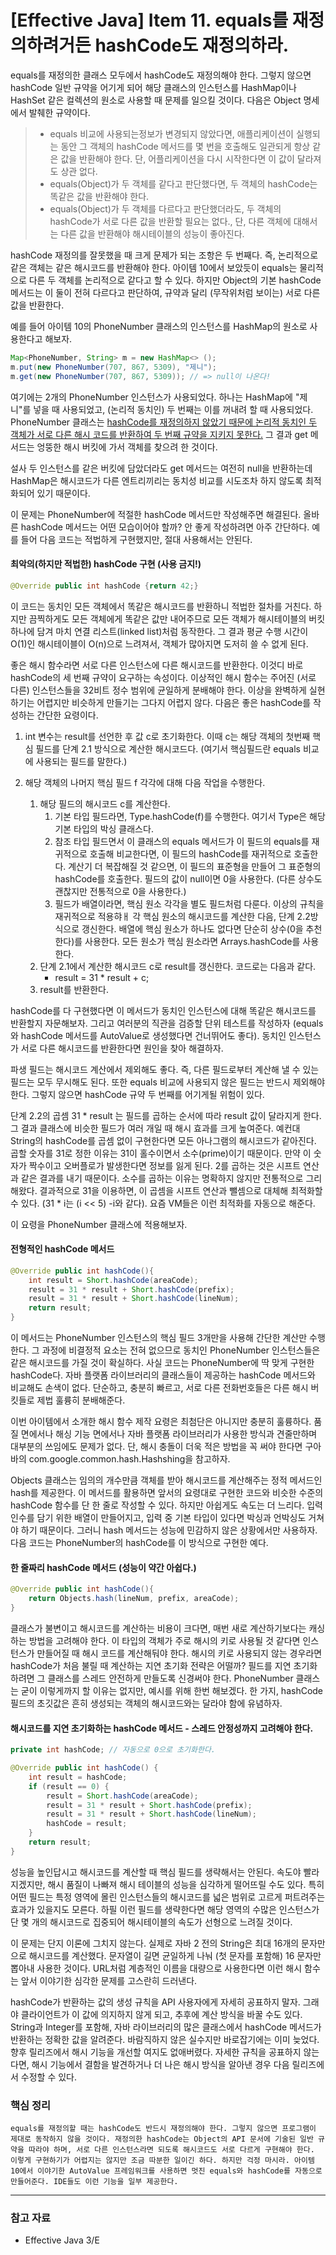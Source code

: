 # [Effective Java] Item 11. equals를 재정의하려거든 hashCode도 재정의하라.

equals를 재정의한 클래스 모두에서 hashCode도 재정의해야 한다. 그렇지 않으면 hashCode 일반 규약을 어기게 되어 해당 클래스의 인스턴스를 HashMap이나 HashSet 같은 컬렉션의 원소로 사용할 때 문제를 일으킬 것이다. 다음은 Object 명세에서 발췌한 규약이다.

> - equals 비교에 사용되는정보가 변경되지 않았다면, 애플리케이션이 실행되는 동안 그 객체의 hashCode 메서드를 몇 번을 호출해도 일관되게 항상 같은 값을 반환해야 한다. 단, 어플리케이션을 다시 시작한다면 이 값이 달라져도 상관 없다.
> - equals(Object)가 두 객체를 같다고 판단했다면, 두 객체의 hashCode는 똑같은 값을 반환해야 한다.
> - equals(Object)가 두 객체를 다르다고 판단했더라도, 두 객체의 hashCode가 서로 다른 값을 반환할 필요는 없다., 단, 다른 객체에 대해서는 다른 값을 반환해야 해시테이블의 성능이 좋아진다.

hashCode 재정의를 잘못했을 때 크게 문제가 되는 조항은 두 번째다. 즉, 논리적으로 같은 객체는 같은 해시코드를 반환해야 한다. 아이템 10에서 보았듯이 equals는 물리적으로 다른 두 객체를 논리적으로 같다고 할 수 있다. 하지만 Object의 기본 hashCode 메서드는 이 둘이 전혀 다르다고 판단하여, 규약과 달리 (무작위처럼 보이는) 서로 다른 값을 반환한다.

예를 들어 아이템 10의 PhoneNumber 클래스의 인스턴스를 HashMap의 원소로 사용한다고 해보자. 

```java
Map<PhoneNumber, String> m = new HashMap<> ();
m.put(new PhoneNumber(707, 867, 5309), "제니");
m.get(new PhoneNumber(707, 867, 5309)); // => null이 나온다!
```

여기에는 2개의 PhoneNumber 인스턴스가 사용되었다. 하나는 HashMap에 "제니"를 넣을 때 사용되었고, (논리적 동치인) 두 번째는 이를 꺼내려 할 때 사용되었다. PhoneNumber 클래스는 <U>hashCode를 재정의하지 않았기 때문에 논리적 동치인 두 객체가 서로 다른 해시 코드를 반환하여 두 번째 규약을 지키지 못한다.</U> 그 결과 get 메서드는 엉뚱한 해시 버킷에 가서 객체를 찾으려 한 것이다.

설사 두 인스턴스를 같은 버킷에 담았더라도 get 메서드는 여전히 null을 반환하는데 HashMap은 해시코드가 다른 엔트리끼리는 동치성 비교를 시도조차 하지 않도록 최적화되어 있기 때문이다.

이 문제는 PhoneNumber에 적절한 hashCode 메서드만 작성해주면 해결된다. 올바른 hashCode 메서드는 어떤 모습이어야 할까? 안 좋게 작성하려면 아주 간단하다. 예를 들어 다음 코드는 적법하게 구현했지만, 절대 사용해서는 안된다.

#### 최악의(하지만 적법한) hashCode 구현 (사용 금지!)
```java
@Override public int hashCode {return 42;}
```

이 코드는 동치인 모든 객체에서 똑같은 해시코드를 반환하니 적법한 절차를 거친다. 하지만 끔찍하게도 모든 객체에게 똑같은 값만 내어주므로 모든 객체가 해시테이블의 버킷 하나에 담겨 마치 연결 리스트(linked list)처럼 동작한다. 그 결과 평균 수행 시간이 O(1)인 해시테이블이 O(n)으로 느려져서, 객체가 많아지면 도저히 쓸 수 없게 된다.

좋은 해시 함수라면 서로 다른 인스턴스에 다른 해시코드를 반환한다. 이것디 바로 hashCode의 세 번째 규약이 요구하는 속성이다. 이상적인 해시 함수는 주어진 (서로 다른) 인스턴스들을 32비트 정수 범위에 균일하게 분배해야 한다. 이상을 완벽하게 실현하기는 어렵지만 비슷하게 만들기는 그다지 어렵지 않다. 다음은 좋은 hashCode를 작성하는 간단한 요령이다.

1. int 변수는 result를 선언한 후 값 c로 초기화한다. 이때 c는 해당 객체의 첫번째 핵심 필드를 단계 2.1 방식으로 계산한 해시코드다. (여기서 핵심필드란 equals 비교에 사용되는 필드를 말한다.)

2. 해당 객체의 나머지 핵심 필드 f 각각에 대해 다음 작업을 수행한다.
    1. 해당 필드의 해시코드 c를 계산한다.
        1. 기본 타입 필드라면, Type.hashCode(f)를 수행한다. 여기서 Type은 해당 기본 타입의 박싱 클래스다.
        2. 참조 타입 필드면서 이 클래스의 equals 메서드가 이 필드의 equals를 재귀적으로 호출해 비교한다면, 이 필드의 hashCode를 재귀적으로 호출한다. 계산기 더 복잡해질 것 같으면, 이 필드의 표준형을 만들어 그 표준형의 hashCode를 호출한다. 필드의 값이 null이면 0을 사용한다. (다른 상수도 괜찮지만 전통적으로 0을 사용한다.)
        3. 필드가 배열이라면, 핵심 원소 각각을 별도 필드처럼 다룬다. 이상의 규칙을 재귀적으로 적용햐ㅐ 각 핵심 원소의 해시코드를 계산한 다음, 단계 2.2방식으로 갱신한다. 배열에 핵심 원소가 하나도 없다면 단순히 상수(0을 추천한다)를 사용한다. 모든 원소가 핵심 원소라면 Arrays.hashCode를 사용한다.
    2. 단계 2.1에서 계산한 해시코드 c로 result를 갱신한다. 코드로는 다음과 같다.
        - result = 31 * result + c;
    3. result를 반환한다.

hashCode를 다 구현했다면 이 메서드가 동치인 인스턴스에 대해 똑같은 해시코드를 반환할지 자문해보자. 그리고 여러분의 직관을 검증할 단위 테스트를 작성하자 (equals와 hashCode 메서드를 AutoValue로 생성했다면 건너뛰어도 좋다). 동치인 인스턴스가 서로 다른 해시코드를 반환한다면 원인을 찾아 해결하자.

파생 필드는 해시코드 계산에서 제외해도 좋다. 즉, 다른 필드로부터 계산해 낼 수 있는 필드는 모두 무시해도 된다. 또한 equals 비교에 사용되지 않은 필드는 반드시 제외해야 한다. 그렇지 않으면 hashCode 규약 두 번째를 어기게될 위험이 있다.

단계 2.2의 곱셈 31 * result 는 필드를 곱하는 순서에 따라 result 값이 달라지게 한다. 그 결과 클래스에 비슷한 필드가 여러 개일 때 해시 효과를 크게 높여준다. 예컨대 String의 hashCode를 곱셈 없이 구현한다면 모든 아나그램의 해시코드가 같아진다. 곱할 숫자를 31로 정한 이유는 31이 홀수이면서 소수(prime)이기 때문이다. 만약 이 숫자가 짝수이고 오버플로가 발생한다면 정보를 잃게 된다. 2를 곱하는 것은 시프트 연산과 같은 결과를 내기 때문이다. 소수를 곱하는 이유는 명확하지 않지만 전통적으로 그리 해왔다. 결과적으로 31을 이용하면, 이 곱셈을 시프트 연산과 뺄셈으로 대체해 최적화할 수 있다. (31 * i는 (i << 5) -i와 같다).
요즘 VM들은 이런 최적화를 자동으로 해준다.

이 요령을 PhoneNumber 클래스에 적용해보자.

#### **전형적인 hashCode 메서드**
```java
@Override public int hashCode(){
    int result = Short.hashCode(areaCode);
    result = 31 * result + Short.hashCode(prefix);
    result = 31 * result + Short.hashCode(lineNum);
    return result;
}
```

이 메서드는 PhoneNumber 인스턴스의 핵심 필드 3개만을 사용해 간단한 계산만 수행한다. 그 과정에 비결정적 요소는 전혀 없으므로 동치인 PhoneNumber 인스턴스들은 같은 해시코드를 가질 것이 확실하다. 사실 코드는 PhoneNumber에 딱 맞게 구현한 hashCode다. 자바 플랫폼 라이브러리의 클래스들이 제공하는 hashCode 메서드와 비교해도 손색이 없다. 단순하고, 충분히 빠르고, 서로 다른 전화번호들은 다른 해시 버킷들로 제법 훌륭히 분배해준다.

이번 아이템에서 소개한 해시 함수 제작 요령은 최첨단은 아니지만 충분히 훌륭하다. 품질 면에서나 해싱 기능 면에서나 자바 플랫폼 라이브러리가 사용한 방식과 견줄만하며 대부분의 쓰임에도 문제가 없다. 단, 해시 충돌이 더욱 적은 방법을 꼭 써야 한다면 구아바의 com.google.common.hash.Hashshing을 참고하자.

Objects 클래스는 임의의 개수만큼 객체를 받아 해시코드를 계산해주는 정적 메서드인 hash를 제공한다. 이 메서드를 활용하면 앞서의 요령대로 구현한 코드와 비슷한 수준의 hashCode 함수를 단 한 줄로 작성할 수 있다. 하지만 아쉽게도 속도는 더 느리다. 입력 인수를 담기 위한 배열이 만들어지고, 입력 중 기본 타입이 있다면 박싱과 언박싱도 거쳐야 하기 때문이다. 그러니 hash 메서드는 성능에 민감하지 않은 상황에서만 사용하자. 다음 코드는 PhoneNumber의 hashCode를 이 방식으로 구현한 예다.

#### **한 줄짜리 hashCode 메서드 (성능이 약간 아쉽다.)**
```java
@Override public int hashCode(){
    return Objects.hash(lineNum, prefix, areaCode);
}
```

클래스가 불변이고 해시코드를 계산하는 비용이 크다면, 매번 새로 계산하기보다는 캐싱하는 방법을 고려해야 한다. 이 타입의 객체가 주로 해시의 키로 사용될 것 같다면 인스턴스가 만들어질 때 해시 코드를 계산해둬야 한다. 해시의 키로 사용되지 않는 경우라면 hashCode가 처음 불릴 때 계산하는 지연 초기화 전략은 어떨까? 필드를 지연 초기화하려면 그 클래스를 스레드 안전하게 만들도록 신경써야 한다. PhoneNumber 클래스는 굳이 이렇게까지 할 이유는 없지만, 예시를 위해 한번 해보겠다. 한 가지, hashCode 필드의 초깃값은 흔히 생성되는 객체의 해시코드와는 달라야 함에 유념하자.

#### **해시코드를 지연 초기화하는 hashCode 메서드 - 스레드 안정성까지 고려해야 한다.**
```java
private int hashCode; // 자동으로 0으로 초기화한다.

@Override public int hashCode() {
    int result = hashCode;
    if (result == 0) {
        result = Short.hashCode(areaCode);
        result = 31 * result + Short.hashCode(prefix);
        result = 31 * result + Short.hashCode(lineNum);
        hashCode = result;
    }
    return result;
}
```

성능을 높인답시고 해시코드를 계산할 때 핵심 필드를 생략해서는 안된다. 속도야 빨라지겠지만, 해시 품질이 나빠져 해시 테이블의 성능을 심각하게 떨어뜨릴 수도 있다. 특히 어떤 필드는 특정 영역에 몰린 인스턴스들의 해시코드를 넓은 범위로 고르게 퍼트려주는 효과가 있을지도 모른다. 하필 이런 필드를 생략한다면 해당 영역의 수많은 인스턴스가 단 몇 개의 해시코드로 집중되어 해시테이블의 속도가 선형으로 느려질 것이다.

이 문제는 단지 이론에 그치지 않는다. 실제로 자바 2 전의 String은 최대 16개의 문자만으로 해시코드를 계산했다. 문자열이 길면 균일하게 나눠 (첫 문자를 포함해) 16 문자만 뽑아내 사용한 것이다. URL처럼 계층적인 이름을 대량으로 사용한다면 이런 해시 함수는 앞서 이야기한 심각한 문제를 고스란히 드러낸다.

hashCode가 반환하는 값의 생성 규칙을 API 사용자에게 자세히 공표하지 말자. 그래야 클라이언트가 이 값에 의지하지 않게 되고, 추후에 계산 방식을 바꿀 수도 있다. String과 Integer를 포함해, 자바 라이브러리의 많은 클래스에서 hashCode 메서드가 반환하는 정확한 값을 알려준다. 바람직하지 않은 실수지만 바로잡기에는 이미 늦었다. 향후 릴리즈에서 해시 기능을 개선할 여지도 없애버렸다. 자세한 규칙을 공표하지 않는다면, 해시 기능에서 결함을 발견하거나 더 나은 해시 방식을 알아낸 경우 다음 릴리즈에서 수정할 수 있다.

### 핵심 정리
```
equals를 재정의할 때는 hashCode도 반드시 재정의해야 한다. 그렇지 않으면 프로그램이 제대로 동작하지 않을 것이다. 재정의한 hashCode는 Object의 API 문서에 기술된 일반 규약을 따라야 하며, 서로 다른 인스턴스라면 되도록 해시코드도 서로 다르게 구현해야 한다. 이렇게 구현하기가 어렵지는 않지만 조금 따분한 일이긴 하다. 하지만 걱정 마시라. 아이템 10에서 이야기한 AutoValue 프레임워크를 사용하면 멋진 equals와 hashCode를 자동으로 만들어준다. IDE들도 이런 기능을 일부 제공한다.
```

---

### 참고 자료
- Effective Java 3/E
